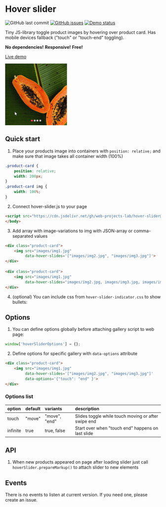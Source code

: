 # Hover slider

![GitHub last commit](https://img.shields.io/github/last-commit/web-projects-lab/hover-slider?style=flat-square)
[![GitHub issues](https://img.shields.io/github/issues/web-projects-lab/hover-slider?style=flat-square)](https://github.com/web-projects-lab/hover-slider/issues)
[![Demo status](https://img.shields.io/website?label=live%20demo&style=flat-square&url=https%3A%2F%2Fweb-projects-lab.github.io%2Fhover-slider%2F)](https://web-projects-lab.github.io/hover-slider/)


Tiny JS-library toggle product images by hovering over product card.
Has mobile devices fallback ("touch" or "touch-end" toggling).

**No dependencies!**
**Responsive!**
**Free!**

[Live demo](https://web-projects-lab.github.io/hover-slider/)

![](docs/images/demo.png)

## Quick start
1. Place your products image into containers with `position: relative;` and make sure that image takes all container width (100%)
```css
.product-card {
    position: relative;
    width: 200px;
}
.product-card img {
    width: 100%;
}
```
2. Connect hover-slider.js to your page
```html
<script src="https://cdn.jsdelivr.net/gh/web-projects-lab/hover-slider@0.1.1/hover-slider.min.js"></script>
</body>
```
3. Add array with image-variations to img with JSON-array or comma-separated values
```html
<div class="product-card">
    <img src="images/img1.jpg"
         data-hover-slides='["images/img2.jpg", "images/img3.jpg"]'>
</div>

<div class="product-card">
    <img src="images/img1.jpg"
         data-hover-slides="images/img2.jpg, images/img3.jpg, images/img4.jpg">
</div>
```

4. (optional) You can include css from `hover-slider-indicator.css` to show bullets:

## Options

1. You can define options globally before attaching gallery script to web page:  
```js
window['hoverSliderOptions'] = {};
```

2. Define options for specific gallery with `data-options` attribute
```html
<div class="product-card">
    <img src="images/img1.jpg"
         data-hover-slides='["images/img2.jpg", "images/img3.jpg"]'
         data-options='{"touch": "end" }'>
</div>
```
### Options list

| option   | default | variants      | description                                         |
|:---------|:--------|:--------------|:----------------------------------------------------|
| touch    | "move"  | "move", "end" | Slides toggle while touch moving or after swipe end |
| infinite | true    | true, false   | Start over when "touch end" happens on last slide   |


## API
1. When new products appeared on page after loading slider just call
`hoverSlider.prepareMarkup()` to attach slider to new elements

## Events

There is no events to listen at current version. If you need one, please create an issue.
